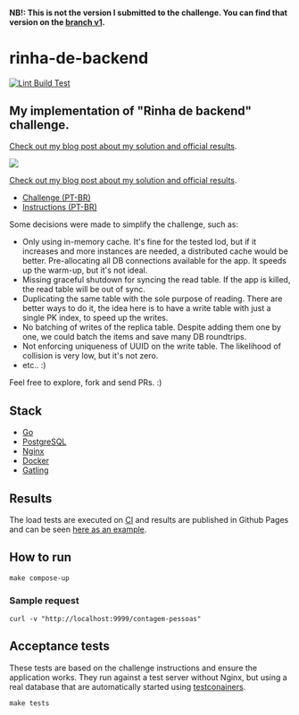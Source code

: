 #### NB!: This is not the version I submitted to the challenge. You can find that version on the [branch v1](https://github.com/flavio1110/rinha-de-backend/tree/v1).

# rinha-de-backend

[![Lint Build Test](https://github.com/flavio1110/rinha-de-backend/actions/workflows/ci.yml/badge.svg?branch=main)](https://github.com/flavio1110/rinha-de-backend/actions/workflows/ci.yml)

## My implementation of "Rinha de backend" challenge.
 

[Check out my blog post about my solution and official results](https://fsilva.me/rinha-de-backend.html).

<img src="https://fsilva.me/images/rooster_fight.png" />

[Check out my blog post about my solution and official results](https://fsilva.me/rinha-de-backend.html).

- [Challenge (PT-BR)](https://github.com/zanfranceschi/rinha-de-backend-2023-q3)
- [Instructions (PT-BR)](https://github.com/zanfranceschi/rinha-de-backend-2023-q3/blob/main/INSTRUCOES.md)

Some decisions were made to simplify the challenge, such as:

- Only using in-memory cache. It's fine for the tested lod, but if it increases and more instances are needed, a distributed cache would be better.
  Pre-allocating all DB connections available for the app. It speeds up the warm-up, but it's not ideal.
- Missing graceful shutdown for syncing the read table. If the app is killed, the read table will be out of sync.
- Duplicating the same table with the sole purpose of reading. There are better ways to do it, the idea here is to have a write table with just a single PK index, to speed up the writes.
- No batching of writes of the replica table. Despite adding them one by one, we could batch the items and save many DB roundtrips.
- Not enforcing uniqueness of UUID on the write table. The likelihood of collision is very low, but it's not zero.
- etc.. :)

Feel free to explore, fork and send PRs. :)

## Stack

- [Go](https://golang.org/)
- [PostgreSQL](https://www.postgresql.org/)
- [Nginx](https://www.nginx.com/)
- [Docker](https://www.docker.com/)
- [Gatling](https://gatling.io/)

## Results

The load tests are executed on [CI](https://github.com/flavio1110/rinha-de-backend/actions/workflows/ci.yml) and results are published in Github Pages and can be seen [here as an example](https://fsilva.me/rinha-de-backend/rinhabackendsimulation-20230820170604710).

## How to run

```
make compose-up
```

### Sample request

```
curl -v "http://localhost:9999/contagem-pessoas"
```

## Acceptance tests

These tests are based on the challenge instructions and ensure the application works.
They run against a test server without Nginx, but using a real database that are automatically started using [testconainers](https://www.testcontainers.org/).

```
make tests
```
